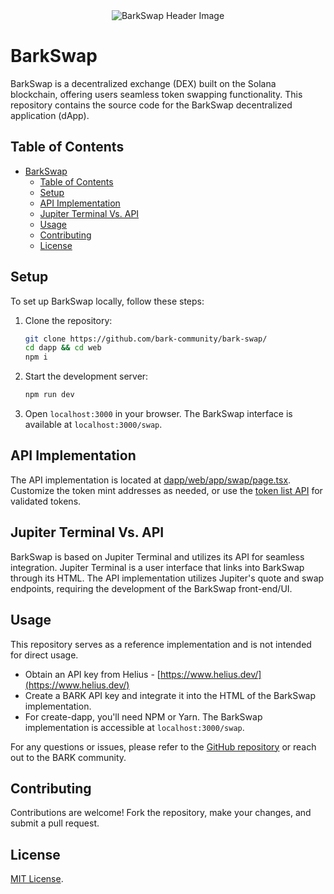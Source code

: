 <div style="display: flex; justify-content: center;">
  <img src="https://github.com/bark-community/github/header.png" alt="BarkSwap Header Image" />
</div>

# BarkSwap

BarkSwap is a decentralized exchange (DEX) built on the Solana blockchain, offering users seamless token swapping functionality. This repository contains the source code for the BarkSwap decentralized application (dApp).

## Table of Contents

- [BarkSwap](#barkswap)
  - [Table of Contents](#table-of-contents)
  - [Setup](#setup)
  - [API Implementation](#api-implementation)
  - [Jupiter Terminal Vs. API](#jupiter-terminal-vs-api)
  - [Usage](#usage)
  - [Contributing](#contributing)
  - [License](#license)

## Setup

To set up BarkSwap locally, follow these steps:

1. Clone the repository:

   ```bash
   git clone https://github.com/bark-community/bark-swap/
   cd dapp && cd web
   npm i
   ```

2. Start the development server:

   ```bash
   npm run dev
   ```

3. Open `localhost:3000` in your browser. The BarkSwap interface is available at `localhost:3000/swap`.

## API Implementation

The API implementation is located at [dapp/web/app/swap/page.tsx](https://github.com/bark-community/bark-swap/blob/main/dapp/web/app/swap/page.tsx). Customize the token mint addresses as needed, or use the [token list API](https://station.jup.ag/docs/token-list/token-list-api) for validated tokens.

## Jupiter Terminal Vs. API

BarkSwap is based on Jupiter Terminal and utilizes its API for seamless integration. Jupiter Terminal is a user interface that links into BarkSwap through its HTML. The API implementation utilizes Jupiter's quote and swap endpoints, requiring the development of the BarkSwap front-end/UI.

## Usage

This repository serves as a reference implementation and is not intended for direct usage.

- Obtain an API key from Helius - [https://www.helius.dev/](https://www.helius.dev/)
- Create a BARK API key and integrate it into the HTML of the BarkSwap implementation.
- For create-dapp, you'll need NPM or Yarn. The BarkSwap implementation is accessible at `localhost:3000/swap`.

For any questions or issues, please refer to the [GitHub repository](https://github.com/bark-community/bark-swap) or reach out to the BARK community.

## Contributing

Contributions are welcome! Fork the repository, make your changes, and submit a pull request.

## License

[MIT License](LICENSE).

